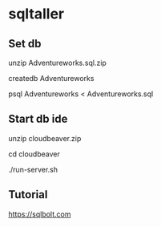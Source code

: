 # sqltaller

## Set db
unzip Adventureworks.sql.zip

createdb Adventureworks

psql Adventureworks < Adventureworks.sql

## Start db ide
unzip cloudbeaver.zip 

cd cloudbeaver

./run-server.sh

## Tutorial
https://sqlbolt.com
